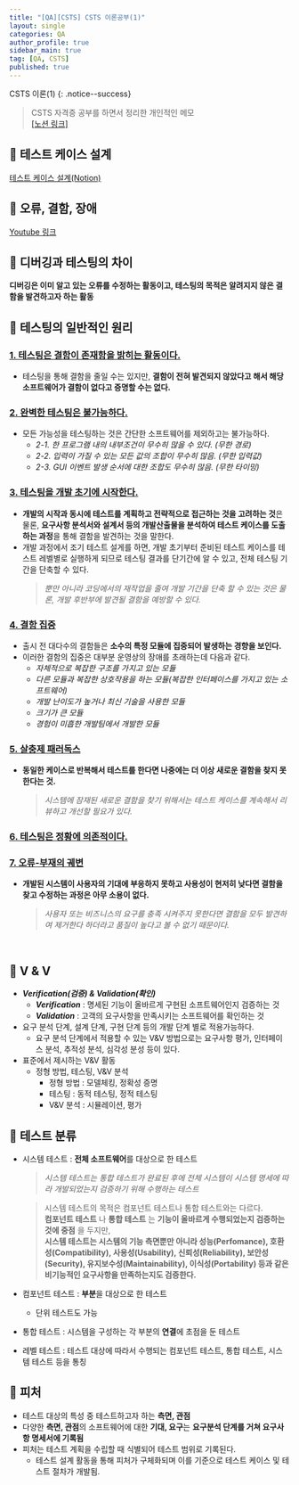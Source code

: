 ```yaml
---
title: "[QA][CSTS] CSTS 이론공부(1)"
layout: single
categories: QA
author_profile: true
sidebar_main: true
tag: [QA, CSTS]
published: true
---
```


CSTS 이론(1)
{: .notice--success}

> CSTS 자격증 공부를 하면서 정리한 개인적인 메모    
> [[노션 링크]](https://lelernrn.notion.site/QA-262ca40c46968129acc6c6603a9ff02b?source=copy_link)


## 📝 테스트 케이스 설계
[테스트 케이스 설계(Notion)](https://www.notion.so/262ca40c469681df95e2e2563d595062?pvs=21) 



## 📝 오류, 결함, 장애
[Youtube 링크](https://www.youtube.com/watch?v=R7Hk-CE4f2I)



## 📝 디버깅과 테스팅의 차이
**디버깅은 이미 알고 있는 오류를 수정하는 활동이고, 테스팅의 목적은 알려지지 않은 결함을 발견하고자 하는 활동**



## 📝 테스팅의 일반적인 원리
### <u>1. 테스팅은 결함이 존재함을 밝히는 활동이다.</u>
- 테스팅을 통해 결함을 줄일 수는 있지만, **결함이 전혀 발견되지 않았다고 해서 해당 소프트웨어가 결함이 없다고 증명할 수는 없다.**

### <u>2. 완벽한 테스팅은 불가능하다.</u>
- 모든 가능성을 테스팅하는 것은 간단한 소프트웨어를 제외하고는 불가능하다.
    - *2-1. 한 프로그램 내의 내부조건이 무수히 많을 수 있다. (무한 경로)*
    - *2-2. 입력이 가질 수 있는 모든 값의 조합이 무수히 많음. (무한 입력값)*
    - *2-3. GUI 이벤트 발생 순서에 대한 조합도 무수히 많음. (무한 타이밍)*

### <u>3. 테스팅을 개발 초기에 시작한다.</u>
- **개발의 시작과 동시에 테스트를 계획하고 전략적으로 접근하는 것을 고려하는 것**은 물론, **요구사항 분석서와 설계서 등의 개발산출물을 분석하여 테스트 케이스를 도출하는 과정**을 통해 결함을 발견하는 것을 말한다.
- 개발 과정에서 조기 테스트 설게를 하면, 개발 초기부터 준비된 테스트 케이스를 테스트 레벨별로 실행하게 되므로 테스팅 결과를 단기간에 알 수 있고, 전체 테스팅 기간을 단축할 수 있다. 
    > *뿐만 아니라 코딩에서의 재작업을 줄여 개발 기간을 단축 할 수 있는 것은 물론, 개발 후반부에 발견될 결함을 예방할 수 있다.*
    > 

### <u>4. 결함 집중</u>

- 출시 전 대다수의 결함들은 **소수의 특정 모듈에 집중되어 발생하는 경향을 보인다.**
- 이러한 결함의 집중은 대부분 운영상의 장애를 초래하는데 다음과 같다.
    - *자체적으로 복잡한 구조를 가지고 있는 모듈*
    - *다른 모듈과 복잡한 상호작용을 하는 모듈(복잡한 인터페이스를 가지고 있는 소프트웨어)*
    - *개발 난이도가 높거나 최신 기술을 사용한 모듈*
    - *크기가 큰 모듈*
    - *경험이 미흡한 개발팀에서 개발한 모듈*

### <u>5. 살충제 패러독스</u>

- **동일한 케이스로 반복해서 테스트를 한다면 나중에는 더 이상 새로운 결함을 찾지 못한다는 것.**
    
    > *시스템에 잠재된 새로운 결함을 찾기 위해서는 테스트 케이스를 계속해서 리뷰하고 개선할 필요가 있다.*
    > 

### <u>6. 테스팅은 정황에 의존적이다.</u>

### <u>7. 오류-부재의 궤변</u>

- **개발된 시스템이 사용자의 기대에 부응하지 못하고 사용성이 현저히 낮다면 결함을 찾고 수정하는 과정은 아무 소용이 없다.**
    
    > *사용자 또는 비즈니스의 요구를 충족 시켜주지 못한다면 결함을 모두 발견하여 제거한다 하더라고 품질이 높다고 볼 수 없기 때문이다.*

    <br>



## 📝 V & V
- ***Verification(검증) & Validation(확인)***
    - ***Verification*** : 명세된 기능이 올바르게 구현된 소프트웨어인지 검증하는 것
    - ***Validation*** : 고객의 요구사항을 만족시키는 소프트웨어를 확인하는 것
- 요구 분석 단계, 설계 단계, 구현 단계 등의 개발 단계 별로 적용가능하다.
    - 요구 분석 단계에서 적용할 수 있는 V&V 방법으로는 요구사항 평가, 인터페이스 분석, 추적성 분석, 심각성 분성 등이 있다.
- 표준에서 제시하는 V&V 활동
    - 정형 방법, 테스팅, V&V 분석
        - 정형 방법 : 모델체킹, 정확성 증명
        - 테스팅 : 동적 테스팅, 정적 테스팅
        - V&V 분석 : 시뮬레이션, 평가



## 📝 테스트 분류
- 시스템 테스트 : **전체 소프트웨어**를 대상으로 한 테스트
    
    > *시스템 테스트는 통합 테스트가 완료된 후에 전체 시스템이 시스템 명세에 따라 개발되었는지 검증하기 위해 수행하는 테스트*
    > 
    
    > 시스템 테스트의 목적은 컴포넌트 테스트나 통합 테스트와는 다르다. <br />
    **컴포넌트 테스트** 나 **통합 테스트** 는 **기능이 올바르게 수행되었는지 검증하는 것에 중점** 을 두지만, <br />
    **시스템 테스트는 시스템의 기능 측면뿐만 아니라 성능(Perfomance), 호환성(Compatibility), 사용성(Usability), 신뢰성(Reliability), 보안성(Security), 유지보수성(Maintainability), 이식성(Portability) 등과 같은 비기능적인 요구사항을 만족하는지도 검증한다.**
    > 
- 컴포넌트 테스트 : **부분**을 대상으로 한 테스트
    - 단위 테스트도 가능
- 통합 테스트 : 시스템을 구성하는 각 부분의 **연결**에 초점을 둔 테스트
- 레벨 테스트 : 테스트 대상에 따라서 수행되는 컴포넌트 테스트, 통합 테스트, 시스템 테스트 등을 통칭



## 📝 피처
- 테스트 대상의 특성 중 테스트하고자 하는 **측면, 관점**
- 다양한 **측면, 관점**의 소프트웨어에 대한 **기대, 요구**는 **요구분석 단계를 거쳐 요구사항 명세서에 기록됨**
- 피처는 테스트 계획을 수립할 때 식별되어 테스트 범위로 기록된다.
    - 테스트 설계 활동을 통해 피처가 구체화되며 이를 기준으로 테스트 케이스 및 테스트 절차가 개발됨.